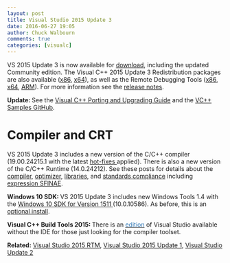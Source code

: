 ```yaml
---
layout: post
title: Visual Studio 2015 Update 3
date: 2016-06-27 19:05
author: Chuck Walbourn
comments: true
categories: [visualc]
---
```

VS 2015 Update 3 is now available for <a href="http://go.microsoft.com/fwlink/?LinkId=691129">download</a>, including the updated Community edition. The Visual C++ 2015 Update 3 Redistribution packages are also available (<a href="https://go.microsoft.com/fwlink/?LinkId=615459">x86</a>, <a href="https://go.microsoft.com/fwlink/?LinkId=615460">x64</a>), as well as the Remote Debugging Tools (<a href="https://go.microsoft.com/fwlink/?LinkId=615469">x86</a>, <a href="https://go.microsoft.com/fwlink/?LinkId=615470">x64</a>, <a href="https://go.microsoft.com/fwlink/?LinkId=717854">ARM</a>). For more information see the <a href="https://devblogs.microsoft.com/visualstudio/visual-studio-2015-update-3-and-net-core-1-0-available-now/">release notes</a>.
<!--more-->

<strong>Update: </strong>See the <a href="https://docs.microsoft.com/en-us/cpp/porting/visual-cpp-porting-and-upgrading-guide?view=vs-2015">Visual C++ Porting and Upgrading Guide</a> and the <a href="https://github.com/Microsoft/VCSamples">VC++ Samples GitHub</a>.

<h1>Compiler and CRT</h1>

VS 2015 Update 3 includes a new version of the C/C++ compiler (19.00.24215.1 with the latest <a href="https://docs.microsoft.com/en-us/previous-versions/mt752379(v=vs.140)">hot-fixes </a>applied). There is also a new version of the C/C++ Runtime (14.0.24212). See these posts for details about the <a href="https://devblogs.microsoft.com/cppblog/compiler-improvements-in-vs-2015-update-3-rc/">compiler</a>, <a href="https://devblogs.microsoft.com/cppblog/new-code-optimizer/">optimizer</a>, <a href="https://devblogs.microsoft.com/cppblog/stl-fixes-in-vs-2015-update-3/">libraries</a>, and <a href="https://devblogs.microsoft.com/cppblog/standards-version-switches-in-the-compiler/">standards compliance</a> including <a href="https://devblogs.microsoft.com/cppblog/expression-sfinae-improvements-in-vs-2015-update-3/">expression SFINAE</a>.

<strong>Windows 10 SDK: </strong>VS 2015 Update 3 includes new Windows Tools 1.4 with the <a href="https://walbourn.github.io/windows-10-sdk-november-2015/">Windows 10 SDK for Version 1511 </a>(10.0.10586). As before, this is an <a href="https://devblogs.microsoft.com/cppblog/developing-for-windows-10-with-visual-c-2015/">optional install</a>.

<strong>Visual C++ Build Tools 2015: </strong>There is an <a href="http://go.microsoft.com/fwlink/?LinkId=691126"><span style="color: #337ab7">edition</span></a> of Visual Studio available without the IDE for those just looking for the compiler toolset.

<strong>Related:</strong> <a href="https://walbourn.github.io/visual-studio-2015-rtm/">Visual Studio 2015 RTM</a>, <a href="https://walbourn.github.io/visual-studio-2015-update-1/">Visual Studio 2015 Update 1</a>, <a href="https://walbourn.github.io/visual-studio-2015-update-2/">Visual Studio Update 2</a>
